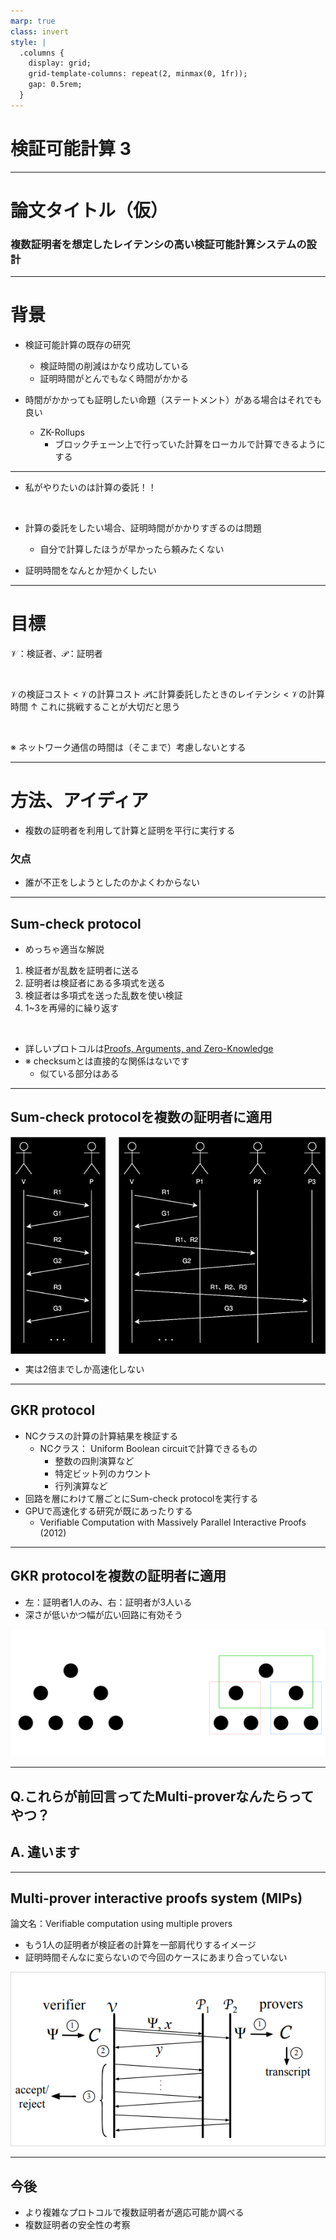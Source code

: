 ```yaml
---
marp: true
class: invert
style: |
  .columns {
    display: grid;
    grid-template-columns: repeat(2, minmax(0, 1fr));
    gap: 0.5rem;
  }
---
```


# 検証可能計算 3

---

# 論文タイトル（仮）

### 複数証明者を想定したレイテンシの高い検証可能計算システムの設計

---

# 背景
- 検証可能計算の既存の研究
    - 検証時間の削減はかなり成功している
    - 証明時間がとんでもなく時間がかかる

- 時間がかかっても証明したい命題（ステートメント）がある場合はそれでも良い
    - ZK-Rollups
        - ブロックチェーン上で行っていた計算をローカルで計算できるようにする

---

- 私がやりたいのは計算の委託！！

<br>

- 計算の委託をしたい場合、証明時間がかかりすぎるのは問題
    - 自分で計算したほうが早かったら頼みたくない

- 証明時間をなんとか短かくしたい

---

# 目標

$\mathcal{V}$：検証者、$\mathcal{P}$：証明者

<br>

$\mathcal{V}$の検証コスト < $\mathcal{V}$の計算コスト
$\mathcal{P}$に計算委託したときのレイテンシ < $\mathcal{V}$の計算時間 
↑ これに挑戦することが大切だと思う

<br>

※ ネットワーク通信の時間は（そこまで）考慮しないとする

---

# 方法、アイディア
- 複数の証明者を利用して計算と証明を平行に実行する

### 欠点
- 誰が不正をしようとしたのかよくわからない

---

## Sum-check protocol

- めっちゃ適当な解説

1. 検証者が乱数を証明者に送る
2. 証明者は検証者にある多項式を送る
3. 検証者は多項式を送った乱数を使い検証
4. 1~3を再帰的に繰り返す

<br>

- 詳しいプロトコルは[Proofs, Arguments, and Zero-Knowledge](https://people.cs.georgetown.edu/jthaler/ProofsArgsAndZK.pdf)
- ※ checksumとは直接的な関係はないです
    - 似ている部分はある

---

## Sum-check protocolを複数の証明者に適用

<div class="columns">
<div>
<img src="../../img/single-prover.svg" height="100%"/>
</div>
<div>
<img src="../../img/multi-prover.svg" height="100%"/>
</div>
</div>

- 実は2倍までしか高速化しない

---

## GKR protocol 

- NCクラスの計算の計算結果を検証する
    - NCクラス： Uniform Boolean circuitで計算できるもの
        - 整数の四則演算など
        - 特定ビット列のカウント
        - 行列演算など
- 回路を層にわけて層ごとにSum-check protocolを実行する
- GPUで高速化する研究が既にあったりする
    - Verifiable Computation with Massively Parallel Interactive Proofs (2012)

---

## GKR protocolを複数の証明者に適用

- 左：証明者1人のみ、右：証明者が3人いる
- 深さが低いかつ幅が広い回路に有効そう

![](../../img/gkr-multi-prover.svg)

---

## Q.これらが前回言ってたMulti-proverなんたらってやつ？

## A. 違います

---

## Multi-prover interactive proofs system (MIPs)

論文名：Verifiable computation using multiple provers

- もう1人の証明者が検証者の計算を一部肩代りするイメージ
- 証明時間そんなに変らないので今回のケースにあまり合っていない

![](../../img/mips.png)

---

## 今後

- より複雑なプロトコルで複数証明者が適応可能か調べる
- 複数証明者の安全性の考察
